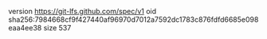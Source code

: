 version https://git-lfs.github.com/spec/v1
oid sha256:7984668cf9f427440af96970d7012a7592dc1783c876fdfd6685e098eaa4ee38
size 537
